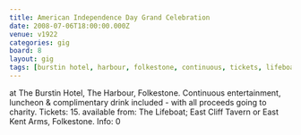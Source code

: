 ```yaml
---
title: American Independence Day Grand Celebration
date: 2008-07-06T18:00:00.000Z
venue: v1922
categories: gig
board: 8
layout: gig
tags: [burstin hotel, harbour, folkestone, continuous, tickets, lifeboat, east cliff tavern, east kent arms, folkestone]
---
```

at The Burstin Hotel, The Harbour, Folkestone.  Continuous entertainment, luncheon & complimentary drink included - with all proceeds going to charity.  Tickets: 15. available from: The Lifeboat; East Cliff Tavern or East Kent Arms, Folkestone.  Info: 0